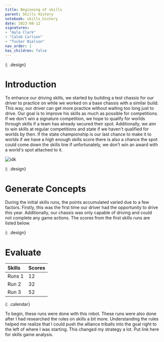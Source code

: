 ```yaml
---
title: Beginning of skills
parent: Skills History
notebook: skills_history
date: 2023-08-12
signatures:
- "Ayla Clark"
- "Caleb Carlson"
- "Tucker Nielson"
nav_order: 1
has_children: false
---
```


{: .design}
# Introduction

To enhance our driving skills, we started by building a test chassis for our driver to practice on while we worked on a base chassis with a similar build. This way, our driver can get more practice without waiting too long just to drive. Our goal is to improve his skills as much as possible for competitions. If we don't win a signature competition, we hope to qualify for worlds through skills if a team has already secured their spot. Additionally, we aim to win skills at regular competitions and state if we haven't qualified for worlds by then. If the state championship is our last chance to make it to worlds if we have a high enough skills score there is also a chance the spot could come down the skills line if unfortunately, we don't win an award with a world's spot attached to it.

![idk]()

{: .design}
# Generate Concepts

During the initial skills runs, the points accumulated varied due to a few factors. Firstly, this was the first time our driver had the opportunity to drive this year. Additionally, our chassis was only capable of driving and could not complete any game actions. The scores from the first skills runs are listed below.

{: .design}
# Evaluate

|  Skills | Scores  |
|:---|:---|
| Runs 1| 12 |
| Run 2 | 32 |
| Run 3 | 52 |
{: .calendar}

To begin, these runs were done with this robot. These runs were also done after I had researched the rules on skills a bit more. Understanding the rules helped me realize that I could push the alliance triballs into the goal right to the left of where I was starting. This changed my strategy a lot. Put link here for skills game analysis. 

<canvas id="SkillsHistory" to_date="2023-08-31"></canvas>